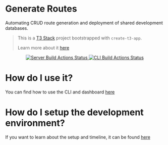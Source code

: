 # Generate Routes
Automating CRUD route generation and deployment of shared development databases.

> This is a [T3 Stack](https://create.t3.gg/) project bootstrapped with `create-t3-app`.
> 
> Learn more about it [here](https://github.com/GenerateNU/routes/wiki/T3-Information)

<div align="center">
  <!-- Server Build Actions -->
  <a href="https://github.com/GenerateNU/routes/actions/workflows/server.node.js.yml">
    <img src="https://github.com/GenerateNU/routes/actions/workflows/server.node.js.yml/badge.svg"
      alt="Server Build Actions Status" />
  </a>
  <!-- CLI Build Actions -->
  <a href="https://github.com/GenerateNU/routes/actions/workflows/cli.node.js.yml">
    <img src="https://github.com/GenerateNU/routes/actions/workflows/cli.node.js.yml/badge.svg"
      alt="CLI Build Actions Status" />
  </a>
</div>

# How do I use it?
You can find how to use the CLI and dashboard [here](https://github.com/GenerateNU/routes/wiki#usage)

# How do I setup the development environment?
If you want to learn about the setup and timeline, it can be found [here](https://github.com/GenerateNU/routes/wiki/Development)
